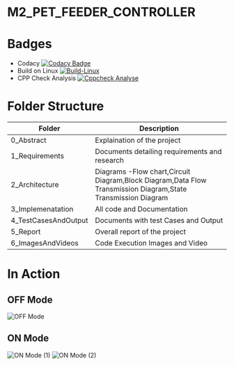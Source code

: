 # M2_PET_FEEDER_CONTROLLER
# Badges
* Codacy
[![Codacy Badge](https://app.codacy.com/project/badge/Grade/dca39deb1a9c48199f4f954b8f6c4acb)](https://www.codacy.com/gh/giriprakashk/M2_PET_FEEDER_CONTROLLER/dashboard?utm_source=github.com&amp;utm_medium=referral&amp;utm_content=giriprakashk/M2_PET_FEEDER_CONTROLLER&amp;utm_campaign=Badge_Grade)
* Build on Linux
[![Build-Linux](https://github.com/giriprakashk/M2_PET_FEEDER_CONTROLLER/actions/workflows/Build%20on%20Linux.yml/badge.svg)](https://github.com/giriprakashk/M2_PET_FEEDER_CONTROLLER/actions/workflows/Build%20on%20Linux.yml)
* CPP Check Analysis
[![Cppcheck Analyse](https://github.com/giriprakashk/M2_PET_FEEDER_CONTROLLER/actions/workflows/cpp%20check_Analyse.yml/badge.svg)](https://github.com/giriprakashk/M2_PET_FEEDER_CONTROLLER/actions/workflows/cpp%20check_Analyse.yml)
# Folder Structure
Folder | Description
-- | --
0_Abstract | Explaination of the project
1_Requirements | Documents detailing requirements and research
2_Architecture | Diagrams -Flow chart,Circuit Diagram,Block Diagram,Data Flow Transmission Diagram,State Transmission Diagram
3_Implemenatation | All code and Documentation
4_TestCasesAndOutput | Documents with test Cases and Output
5_Report | Overall report of the project
6_ImagesAndVideos | Code Execution Images and Video

# In Action
## OFF Mode
![OFF Mode](https://user-images.githubusercontent.com/101519714/164650995-fa298e81-18e9-4f34-ac51-f99917b3de22.png)
## ON Mode
![ON Mode (1)](https://user-images.githubusercontent.com/101519714/164651047-59cff89a-4964-4329-a520-3cc2dadd9510.png)
![ON Mode (2)](https://user-images.githubusercontent.com/101519714/164651073-e329e9b4-6e53-4d9c-861f-2d946b931f3c.png)
